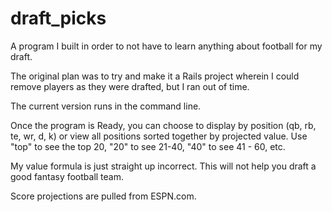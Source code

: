 # draft_picks 

A program I built in order to not have to learn anything about football for my draft.

The original plan was to try and make it a Rails project wherein I could remove players as they were drafted, but I ran out of time.

The current version runs in the command line.

Once the program is Ready, you can choose to display by position (qb, rb, te, wr, d, k) or view all positions sorted together by projected value. Use "top" to see the top 20, "20" to see 21-40, "40" to see 41 - 60, etc.

My value formula is just straight up incorrect. This will not help you draft a good fantasy football team.

Score projections are pulled from ESPN.com.
